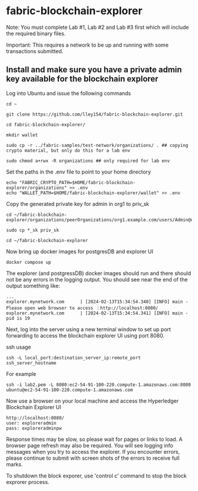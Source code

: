 # fabric-blockchain-explorer
Note: You must complete Lab #1, Lab #2 and Lab #3 first which will include the required binary files.

Important: This requires a network to be up and running with some transactions submitted.

## Install and make sure you have a private admin key available for the blockchain explorer

Log into Ubuntu and issue the following commands
```
cd ~
```
```
git clone https://github.com/lley154/fabric-blockchain-explorer.git
```
```
cd fabric-blockchain-explorer/
```
```
mkdir wallet
```
```
sudo cp -r ../fabric-samples/test-network/organizations/ . ## copying crypto material, but only do this for a lab env
```
```
sudo chmod a+rwx -R organizations ## only required for lab env
```
Set the paths in the .env file to point to your home directory
```
echo "FABRIC_CRYPTO_PATH=$HOME/fabric-blockchain-explorer/organizations" >> .env
echo "WALLET_PATH=$HOME/fabric-blockchain-explorer/wallet" >> .env  
```
Copy the generated private key for admin in org1 to priv_sk

```
cd ~/fabric-blockchain-explorer/organizations/peerOrganizations/org1.example.com/users/Admin@org1.example.com/msp/keystore/
```
```
sudo cp *_sk priv_sk
```
```
cd ~/fabric-blockchain-explorer
```
Now bring up docker images for postgresDB and explorer UI
```
docker compose up
```
The explorer (and postgressDB) docker images should run and there should not be any errors in the logging output.  You should see near the end of the output something like:
```
...
explorer.mynetwork.com      | [2024-02-13T15:34:54.340] [INFO] main - Please open web browser to access ：http://localhost:8080/
explorer.mynetwork.com      | [2024-02-13T15:34:54.341] [INFO] main - pid is 19
```


Next, log into the server using a new terminal window to set up port forwarding to access the blockchain explorer UI using port 8080.

ssh usage
```
ssh -L local_port:destination_server_ip:remote_port ssh_server_hostname
```
For example
```
ssh -i lab2.pem -L 8080:ec2-54-91-100-220.compute-1.amazonaws.com:8080 ubuntu@ec2-54-91-100-220.compute-1.amazonaws.com
```
Now use a browser on your local machine and access the Hyperledger Blockchain Explorer UI
```
http://localhost:8080/
user: exploreradmin
pass: exploreradminpw
```

Response times may be slow, so please wait for pages or links to load. A browser page refresh may also be required. You will see logging info messages when you try to access the explorer. If you encounter errors, please continue to submit with screen shots of the errors to receive full marks.

To shutdown the block exporer, use 'control c' command to stop the block exprorer process.



